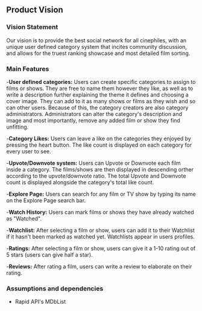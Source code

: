 
## Product Vision

### Vision Statement

Our vision is to provide the best social network for all cinephiles, with an unique user defined category system that incites community discussion, and allows for the truest ranking showcase and most detailed film sorting.

### Main Features

 -**User defined categories:** Users can create specific categories to assign to films or shows. They are free to name them however they like, as well as to write a description further explaining the theme it defines and choosing a cover image. They can add to it as many shows or films as they wish and so can other users. Because of this, the category creators are also category administrators. Administrators can alter the category's description and image and most importantly, remove any added film or show they find unfitting.

-**Category Likes:** Users can leave a like on the categories they enjoyed by pressing the heart button. The like count is displayed on each category for every user to see.

-**Upvote/Downvote system:** Users can Upvote or Downvote each film inside a category. The films/shows are then displayed in descending orther according to the upvote/downvote ratio. The total Upvote and Downvote count is displayed alongside the category's total like count.

-**Explore Page:** Users can search for any film or TV show by typing its name on the Explore Page search bar.

-**Watch History:** Users can mark films or shows they have already watched as "Watched".

-**Watchlist:** After selecting a film or show, users can add it to their Watchlist if it hasn't been marked as watched yet. Watchlists appear in users profiles.

-**Ratings:** After selecting a film or show, users can give it a 1-10 rating out of 5 stars (users can give half a star).

-**Reviews:** After rating a film, users can write a review to elaborate on their rating.

### Assumptions and dependencies

- Rapid API's MDbList
